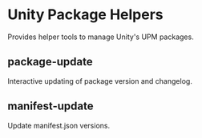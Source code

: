 # Unity Package Helpers

Provides helper tools to manage Unity's UPM packages.

## package-update

Interactive updating of package version and changelog.

## manifest-update

Update manifest.json versions.
